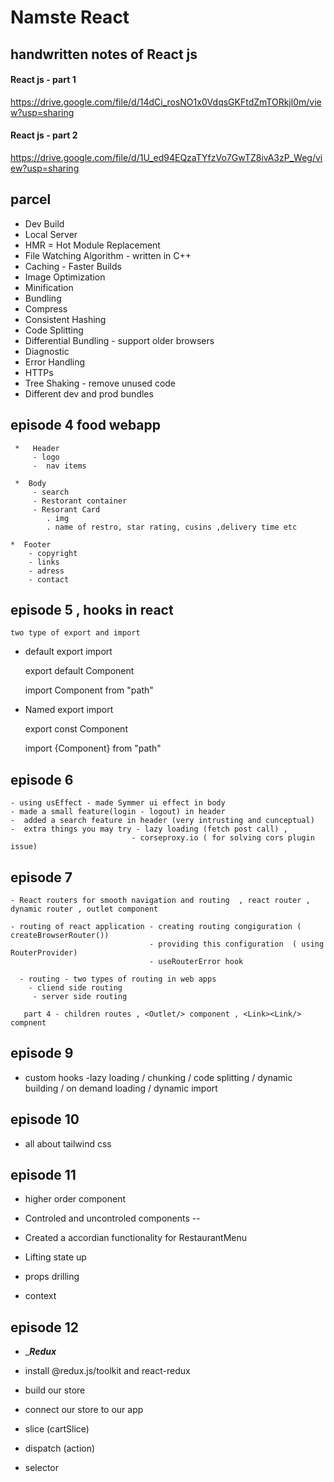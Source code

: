 # Namste React 
## handwritten notes of React js 
#### React js - part 1 
https://drive.google.com/file/d/14dCi_rosNO1x0VdqsGKFtdZmTORkjl0m/view?usp=sharing
#### React js - part 2
https://drive.google.com/file/d/1U_ed94EQzaTYfzVo7GwTZ8ivA3zP_Weg/view?usp=sharing

## parcel 
- Dev Build
- Local Server
- HMR = Hot Module Replacement
- File Watching Algorithm - written in C++
- Caching - Faster Builds
- Image Optimization
- Minification
- Bundling
- Compress
- Consistent Hashing
- Code Splitting
- Differential Bundling - support older browsers
- Diagnostic
- Error Handling
- HTTPs
- Tree Shaking - remove unused code
- Different dev and prod bundles

## episode 4 food webapp
 
    
     *   Header 
         - logo
         -  nav items
       
     *  Body 
         - search
         - Restorant container 
         - Resorant Card
            . img
            . name of restro, star rating, cusins ,delivery time etc 
     
    *  Footer 
        - copyright
        - links
        - adress
        - contact
      
   
   ## episode 5 , hooks in react 
   
    two type of export and import 

   - default export import 

     export default Component
     
     import Component from "path"

   - Named export import 

       export const Component

       import {Component} from "path"

   ## episode 6
    - using usEffect - made Symmer ui effect in body
    - made a small feature(login - logout) in header
    -  added a search feature in header (very intrusting and cunceptual)
    -  extra things you may try - lazy loading (fetch post call) , 
                               - corseproxy.io ( for solving cors plugin issue)

   ## episode 7 

    - React routers for smooth navigation and routing  , react router , dynamic router , outlet component

    - routing of react application - creating routing congiguration ( createBrowserRouter())
                                   - providing this configuration  ( using RouterProvider)
                                   - useRouterError hook 

      - routing - two types of routing in web apps 
        - cliend side routing 
         - server side routing 

       part 4 - children routes , <Outlet/> component , <Link><Link/> compnent 

  ## episode 9 

  - custom hooks
  -lazy loading / chunking / code splitting / dynamic building / on demand loading / dynamic import  

  ## episode 10 
  - all about tailwind css

  ## episode 11

  - higher order component 
  - Controled and uncontroled components
  --
  - Created a accordian functionality for RestaurantMenu

  - Lifting state up 

  - props drilling 

  -  context 

  ## episode 12 

  -  ____________Redux___________   

  - install @redux.js/toolkit and react-redux
  - build our store 
  - connect our store to our app 
  - slice (cartSlice)
  - dispatch (action)
  - selector     
